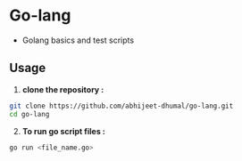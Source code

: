 # Go-lang

- Golang basics and test scripts

## Usage

1. **clone the repository :**
```bash
git clone https://github.com/abhijeet-dhumal/go-lang.git  
cd go-lang
```

2. **To run go script files :**
```bash
go run <file_name.go>
```